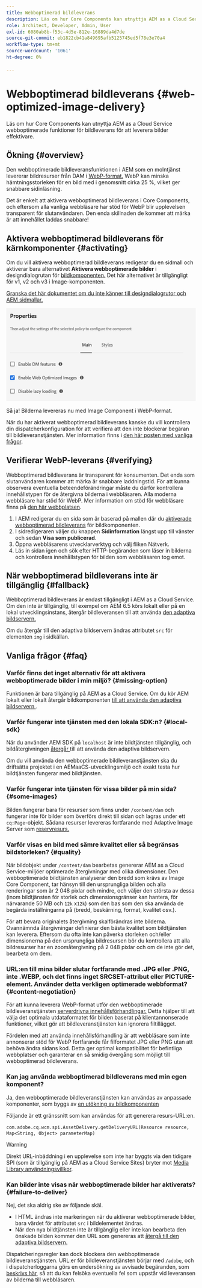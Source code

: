 ```yaml
---
title: Webboptimerad bildleverans
description: Läs om hur Core Components kan utnyttja AEM as a Cloud Service webboptimerade funktioner för bildleverans för att leverera bilder effektivare.
role: Architect, Developer, Admin, User
exl-id: 6080ab8b-f53c-4d5e-812e-16889da4d7de
source-git-commit: eb1822cb41a849695afb5125745ed5f78e3e70a4
workflow-type: tm+mt
source-wordcount: '1061'
ht-degree: 0%

---
```


# Webboptimerad bildleverans {#web-optimized-image-delivery}

Läs om hur Core Components kan utnyttja AEM as a Cloud Service webboptimerade funktioner för bildleverans för att leverera bilder effektivare.

## Ökning {#overview}

Den webboptimerade bildleveransfunktionen i AEM som en molntjänst levererar bildresurser från DAM i [WebP-format.](https://developers.google.com/speed/webp) WebP kan minska hämtningsstorleken för en bild med i genomsnitt cirka 25 %, vilket ger snabbare sidinläsning.

Det är enkelt att aktivera webboptimerad bildleverans i Core Components, och eftersom alla vanliga webbläsare har stöd för WebP blir upplevelsen transparent för slutanvändaren. Den enda skillnaden de kommer att märka är att innehållet laddas snabbare!

## Aktivera webboptimerad bildleverans för kärnkomponenter {#activating}

Om du vill aktivera webboptimerad bildleverans redigerar du en sidmall och aktiverar bara alternativet **Aktivera webboptimerade bilder** i designdialogrutan för [bildkomponenten.](/help/components/image.md#design-dialog) Det här alternativet är tillgängligt för v1, v2 och v3 i Image-komponenten.

[Granska det här dokumentet om du inte känner till designdialogrutor och AEM sidmallar.](/help/get-started/authoring.md#pre-configuring-core-components)

![Aktivera webboptimerad bildleverans i designdialogrutan](/help/assets/web-optimized-image-delivery.png)

Så ja! Bilderna levereras nu med Image Component i WebP-format.

När du har aktiverat webboptimerad bildleverans kanske du vill kontrollera din dispatcherkonfiguration för att verifiera att den inte blockerar begäran till bildleveranstjänsten. Mer information finns i [den här posten med vanliga frågor](#failure-to-deliver).

## Verifierar WebP-leverans {#verifying}

Webboptimerad bildleverans är transparent för konsumenten. Det enda som slutanvändaren kommer att märka är snabbare laddningstid. För att kunna observera eventuella beteendeförändringar måste du därför kontrollera innehållstypen för de återgivna bilderna i webbläsaren. Alla moderna webbläsare har stöd för WebP. Mer information om stöd för webbläsare finns på [den här webbplatsen](https://caniuse.com/webp).

1. I AEM redigerar du en sida som är baserad på mallen där du [aktiverade webboptimerad bildleverans](#activating) för bildkomponenten.
1. I sidredigeraren väljer du knappen **Sidinformation** längst upp till vänster och sedan **Visa som publicerad**.
1. Öppna webbläsarens utvecklarverktyg och välj fliken Nätverk.
1. Läs in sidan igen och sök efter HTTP-begäranden som läser in bilderna och kontrollera innehållstypen för bilden som webbläsaren tog emot.

## När webboptimerad bildleverans inte är tillgänglig {#fallback}

Webboptimerad bildleverans är endast tillgängligt i AEM as a Cloud Service. Om den inte är tillgänglig, till exempel om AEM 6.5 körs lokalt eller på en lokal utvecklingsinstans, återgår bildleveransen till att använda [den adaptiva bildservern.](/help/developing/adaptive-image-servlet.md)

Om du återgår till den adaptiva bildservern ändras attributet `src` för elementen `img` i sidkällan.

## Vanliga frågor {#faq}

### Varför finns det inget alternativ för att aktivera webboptimerade bilder i min miljö? {#missing-option}

Funktionen är bara tillgänglig på AEM as a Cloud Service. Om du kör AEM lokalt eller lokalt återgår bildkomponenten [till att använda den adaptiva bildservern ](#fallback).

### Varför fungerar inte tjänsten med den lokala SDK:n? {#local-sdk}

När du använder AEM SDK på `localhost` är inte bildtjänsten tillgänglig, och bildåtergivningen [ återgår ](#fallback) till att använda den adaptiva bildservern.

Om du vill använda den webboptimerade bildleveranstjänsten ska du driftsätta projektet i en AEMaaCS-utvecklingsmiljö och exakt testa hur bildtjänsten fungerar med bildtjänsten.

### Varför fungerar inte tjänsten för vissa bilder på min sida? {#some-images}

Bilden fungerar bara för resurser som finns under `/content/dam` och fungerar inte för bilder som överförs direkt till sidan och lagras under ett `cq:Page`-objekt. Sådana resurser levereras fortfarande med Adaptive Image Server som [reservresurs.](#fallback)

### Varför visas en bild med sämre kvalitet eller så begränsas bildstorleken? {#quality}

När bildobjekt under `/content/dam` bearbetas genererar AEM as a Cloud Service-miljöer optimerade återgivningar med olika dimensioner. Den webboptimerade bildtjänsten analyserar den bredd som krävs av Image Core Component, tar hänsyn till den ursprungliga bilden och alla renderingar som är 2 048 pixlar och mindre, och väljer den största av dessa (inom bildtjänsten för storlek och dimensionsgränser kan hantera, för närvarande 50 MB och `12k` x`12k`) som den bas som den ska använda de begärda inställningarna på (bredd, beskärning, format, kvalitet osv.).

För att bevara originalets återgivning skalförändras inte bilderna. Ovannämnda återgivningar definierar den bästa kvalitet som bildtjänsten kan leverera. Eftersom du ofta inte kan påverka storleken och/eller dimensionerna på den ursprungliga bildresursen bör du kontrollera att alla bildresurser har en zoomåtergivning på 2 048 pixlar och om de inte gör det, bearbeta om dem.

### URL:en till mina bilder slutar fortfarande med .JPG eller .PNG, inte .WEBP, och det finns inget SRCSET-attribut eller PICTURE-element. Använder detta verkligen optimerade webbformat? {#content-negotiation}

För att kunna leverera WebP-format utför den webboptimerade bildleveranstjänsten [serverdrivna innehållsförhandlingar.](https://developer.mozilla.org/en-US/docs/Web/HTTP/Content_negotiation#server-driven_content_negotiation) Detta hjälper till att välja det optimala utdataformatet för bilden baserat på klientannonserade funktioner, vilket gör att bildleveranstjänsten kan ignorera filtillägget.

Fördelen med att använda innehållsförhandling är att webbläsare som inte annonserar stöd för WebP fortfarande får filformatet JPG eller PNG utan att behöva ändra sidans kod. Detta ger optimal kompatibilitet för befintliga webbplatser och garanterar en så smidig övergång som möjligt till webboptimerad bildleverans.

### Kan jag använda webboptimerad bildleverans med min egen komponent?

Ja, den webboptimerade bildleveranstjänsten kan användas av anpassade komponenter, som byggs av [en utökning av bildkomponenten](/help/developing/customizing.md)

Följande är ett gränssnitt som kan användas för att generera resurs-URL:en.

```
com.adobe.cq.wcm.spi.AssetDelivery.getDeliveryURL(Resource resource, Map<String, Object> parameterMap)
```

>[!WARNING]
>
>Direkt URL-inbäddning i en upplevelse som inte har byggts via den tidigare SPI (som är tillgänglig på AEM as a Cloud Service Sites) bryter mot [Media Library användningsvillkor](https://experienceleague.adobe.com/docs/experience-manager-cloud-service/content/assets/admin/medialibrary.html?lang=sv-SE#use-media-library).

### Kan bilder inte visas när webboptimerade bilder har aktiverats? {#failure-to-deliver}

Nej, det ska aldrig ske av följande skäl.

* I HTML ändras inte markeringen när du aktiverar webboptimerade bilder, bara värdet för attributet `src` i bildelementet ändras.
* När den nya bildtjänsten inte är tillgänglig eller inte kan bearbeta den önskade bilden kommer den URL som genereras att [återgå till den adaptiva bildservern.](#fallback)

Dispatcheringsregler kan dock blockera den webboptimerade bildleveranstjänsten. URL:er för bildleveranstjänsten börjar med `/adobe`, och i dispatcherloggarna görs en undersökning av avvisade begäranden, som [beskrivs här](https://experienceleague.adobe.com/docs/experience-manager-learn/ams/dispatcher/common-logs.html?lang=sv-SE#filter-rejects), så att du kan felsöka eventuella fel som uppstår vid leveransen av bilderna till webbläsaren.
